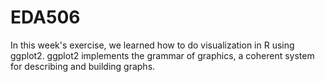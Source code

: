 # EDA506

In this week's exercise, we learned how to do visualization in R using ggplot2. ggplot2 implements the grammar of graphics, a coherent system for describing and building graphs. 
